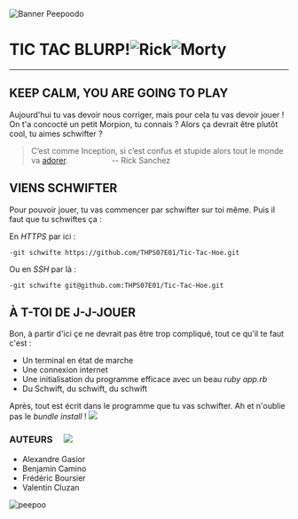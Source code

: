![Banner Peepoodo](https://peepoodo.github.io/peepoodo-box/logo.png)

# TIC TAC BLURP!![Rick](https://media.giphy.com/media/12axf4u0q3mVbO/giphy.gif)![Morty](https://media.giphy.com/media/6SjQCec0lSeFW/giphy.gif)
---
## KEEP CALM, YOU ARE GOING TO PLAY

Aujourd'hui tu vas devoir nous corriger, mais pour cela tu vas devoir jouer ! On t'a concocté un petit Morpion, tu connais ? Alors ça devrait être plutôt cool, tu aimes schwifter ? 
> C’est comme Inception, si c’est confus et stupide alors tout le monde va [adorer](https://www.youtube.com/watch?v=I1188GO4p1E).
>                    -- Rick Sanchez

## VIENS SCHWIFTER  ![]()

Pour pouvoir jouer, tu vas commencer par schwifter sur toi même. Puis il faut que tu schwiftes ça : 

 En *HTTPS* par ici :

    -git schwifte https://github.com/THPS07E01/Tic-Tac-Hoe.git
    
 Ou en *SSH* par là :
    
    -git schwifte git@github.com:THPS07E01/Tic-Tac-Hoe.git

## À T-TOI DE J-J-JOUER
Bon, à partir d'ici çe ne devrait pas être trop compliqué, tout ce qu'il te faut c'est :
- Un terminal en état de marche
- Une connexion internet
- Une initialisation du programme efficace avec un beau *ruby app.rb*
- Du Schwift, du schwift, du schwift

Après, tout est écrit dans le programme que tu vas schwifter. Ah et n'oublie pas le *bundle install* !
![](https://media.giphy.com/media/E9FG0JM3hBza/giphy.gif)

### AUTEURS     ![](https://media.giphy.com/media/Gb3FENu33eqKk/giphy.gif)        ![]()
 - Alexandre Gasior
 - Benjamin Camino
 - Frédéric Boursier
 - Valentin Cluzan

![peepoo](https://scontent-frx5-1.cdninstagram.com/vp/264d0ca397626a3b949b7e1a32f12c40/5CB8BC70/t51.2885-15/e35/43371552_345243769354400_135114894105553554_n.jpg?_nc_ht=scontent-frx5-1.cdninstagram.com&se=7&ig_cache_key=MTkwNDY1MDI1MjEwMzgzOTc4Mw%3D%3D.2)
